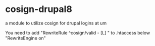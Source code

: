 # cosign-drupal8
a module to utilize cosign for drupal logins at um

You need to add "RewriteRule ^cosign/valid - [L] " to .htaccess below "RewriteEngine on"




